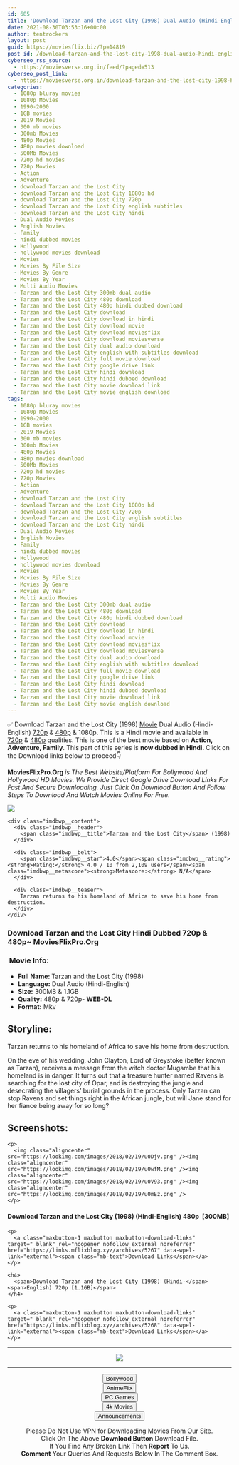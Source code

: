 ```yaml
---
id: 685
title: 'Download Tarzan and the Lost City (1998) Dual Audio (Hindi-English) 480p [300MB] || 720p [1.1GB]'
date: 2021-08-30T03:53:16+00:00
author: tentrockers
layout: post
guid: https://moviesflix.biz/?p=14819
post id: /download-tarzan-and-the-lost-city-1998-dual-audio-hindi-english-480p-300mb-720p-1-1gb/
cyberseo_rss_source:
  - https://moviesverse.org.in/feed/?paged=513
cyberseo_post_link:
  - https://moviesverse.org.in/download-tarzan-and-the-lost-city-1998-hindi-480p-720p/
categories:
  - 1080p bluray movies
  - 1080p Movies
  - 1990-2000
  - 1GB movies
  - 2019 Movies
  - 300 mb movies
  - 300mb Movies
  - 480p Movies
  - 480p movies download
  - 500Mb Movies
  - 720p hd movies
  - 720p Movies
  - Action
  - Adventure
  - download Tarzan and the Lost City
  - download Tarzan and the Lost City 1080p hd
  - download Tarzan and the Lost City 720p
  - download Tarzan and the Lost City english subtitles
  - download Tarzan and the Lost City hindi
  - Dual Audio Movies
  - English Movies
  - Family
  - hindi dubbed movies
  - Hollywood
  - hollywood movies download
  - Movies
  - Movies By File Size
  - Movies By Genre
  - Movies By Year
  - Multi Audio Movies
  - Tarzan and the Lost City 300mb dual audio
  - Tarzan and the Lost City 480p download
  - Tarzan and the Lost City 480p hindi dubbed download
  - Tarzan and the Lost City download
  - Tarzan and the Lost City download in hindi
  - Tarzan and the Lost City download movie
  - Tarzan and the Lost City download moviesflix
  - Tarzan and the Lost City download moviesverse
  - Tarzan and the Lost City dual audio download
  - Tarzan and the Lost City english with subtitles download
  - Tarzan and the Lost City full movie download
  - Tarzan and the Lost City google drive link
  - Tarzan and the Lost City hindi download
  - Tarzan and the Lost City hindi dubbed download
  - Tarzan and the Lost City movie download link
  - Tarzan and the Lost City movie english download
tags:
  - 1080p bluray movies
  - 1080p Movies
  - 1990-2000
  - 1GB movies
  - 2019 Movies
  - 300 mb movies
  - 300mb Movies
  - 480p Movies
  - 480p movies download
  - 500Mb Movies
  - 720p hd movies
  - 720p Movies
  - Action
  - Adventure
  - download Tarzan and the Lost City
  - download Tarzan and the Lost City 1080p hd
  - download Tarzan and the Lost City 720p
  - download Tarzan and the Lost City english subtitles
  - download Tarzan and the Lost City hindi
  - Dual Audio Movies
  - English Movies
  - Family
  - hindi dubbed movies
  - Hollywood
  - hollywood movies download
  - Movies
  - Movies By File Size
  - Movies By Genre
  - Movies By Year
  - Multi Audio Movies
  - Tarzan and the Lost City 300mb dual audio
  - Tarzan and the Lost City 480p download
  - Tarzan and the Lost City 480p hindi dubbed download
  - Tarzan and the Lost City download
  - Tarzan and the Lost City download in hindi
  - Tarzan and the Lost City download movie
  - Tarzan and the Lost City download moviesflix
  - Tarzan and the Lost City download moviesverse
  - Tarzan and the Lost City dual audio download
  - Tarzan and the Lost City english with subtitles download
  - Tarzan and the Lost City full movie download
  - Tarzan and the Lost City google drive link
  - Tarzan and the Lost City hindi download
  - Tarzan and the Lost City hindi dubbed download
  - Tarzan and the Lost City movie download link
  - Tarzan and the Lost City movie english download
---
```

<div class="thecontent clearfix">
  <p>
    ✅ Download Tarzan and the Lost City (1998) <a href="https://moviesverse.org.in/category/movies/" data-wpel-link="internal">Movie</a> Dual Audio (Hindi-English) <a href="https://moviesverse.org.in/720p-movies/" data-wpel-link="internal">720p</a>&nbsp;&&nbsp;<a href="https://moviesverse.org.in/480p-movies/" data-wpel-link="internal">480p</a> & 1080p. This is a Hindi movie and available in <a href="https://moviesverse.org.in/720p-movies/" data-wpel-link="internal">720p</a>&nbsp;&&nbsp;<a href="https://moviesverse.org.in/480p-movies/" data-wpel-link="internal">480p</a> qualities. This is one of the best movie based on <strong>Action, Adventure, Family</strong>. This part of this series is <strong>now dubbed in <span>Hindi.&nbsp;</span></strong><span>Click on the Download links below to proceed👇</span>
  </p>
  
  <p>
    <strong><span>MoviesFlixPro.Org&nbsp;</span></strong><em>is The Best Website/Platform For Bollywood And Hollywood HD Movies. We Provide Direct Google Drive Download Links For Fast And Secure Downloading. Just Click On Download Button And Follow Steps To&nbsp;Download And Watch Movies Online For Free.</em>
  </p>
  
  <div class="imdbwp imdbwp--movie dark">
    <div class="imdbwp__thumb">
      <a class="imdbwp__link" target="_blank" title="Tarzan and the Lost City" href="https://www.imdb.com/title/tt0120856/" rel="nofollow external noopener noreferrer" data-wpel-link="external"><img class="imdbwp__img" src="https://m.media-amazon.com/images/M/MV5BZDhkZjIyMjMtNTIyZS00OWRmLWI4OGYtMjBjMzUxMmYwY2VjXkEyXkFqcGdeQXVyNjMwMjk0MTQ@._V1_SX300.jpg" /></a>
    </div>
    
    <div class="imdbwp__content">
      <div class="imdbwp__header">
        <span class="imdbwp__title">Tarzan and the Lost City</span> (1998)
      </div>
      
      <div class="imdbwp__belt">
        <span class="imdbwp__star">4.0</span><span class="imdbwp__rating"><strong>Rating:</strong> 4.0 / 10 from 2,109 users</span><span class="imdbwp__metascore"><strong>Metascore:</strong> N/A</span>
      </div>
      
      <div class="imdbwp__teaser">
        Tarzan returns to his homeland of Africa to save his home from destruction.
      </div>
    </div>
  </div>
  
  <h3>
    <span>Download Tarzan and the Lost City Hindi Dubbed 720p & 480p~ MoviesFlixPro.Org</span>
  </h3>
  
  <h3>
    <span>&nbsp;Movie Info:&nbsp;</span>
  </h3>
  
  <ul>
    <li>
      <strong>Full Name: </strong>Tarzan and the Lost City (1998)
    </li>
    <li>
      <strong>Language:</strong> Dual Audio (Hindi-English)
    </li>
    <li>
      <strong>Size:</strong> 300MB & 1.1GB
    </li>
    <li>
      <strong>Quality:</strong> 480p & 720p- <span><strong>WEB-DL</strong></span>
    </li>
    <li>
      <strong>Format:</strong>&nbsp;Mkv
    </li>
  </ul>
  
  <h2>
    <span>Storyline:</span>
  </h2>
  
  <p>
    Tarzan returns to his homeland of Africa to save his home from destruction.
  </p>
  
  <div>
    On the eve of his wedding, John Clayton, Lord of Greystoke (better known as Tarzan), receives a message from the witch doctor Mugambe that his homeland is in danger. It turns out that a treasure hunter named Ravens is searching for the lost city of Opar, and is destroying the jungle and desecrating the villagers’ burial grounds in the process. Only Tarzan can stop Ravens and set things right in the African jungle, but will Jane stand for her fiance being away for so long?
  </div>
  
  <div class="summary_text">
    <h2>
      <span>Screenshots:</span>
    </h2>
    
    <p>
      <img class="aligncenter" src="https://lookimg.com/images/2018/02/19/u0Djv.png" /><img class="aligncenter" src="https://lookimg.com/images/2018/02/19/u0wfM.png" /><img class="aligncenter" src="https://lookimg.com/images/2018/02/19/u0V93.png" /><img class="aligncenter" src="https://lookimg.com/images/2018/02/19/u0mEz.png" />
    </p>
  </div>
  
  <div class="inline canwrap">
    <h4>
      <span>Download Tarzan and the Lost City (1998) (Hindi-English) </span><span>480p&nbsp; [300MB]</span>
    </h4>
    
    <p>
      <a class="maxbutton-1 maxbutton maxbutton-download-links" target="_blank" rel="noopener nofollow external noreferrer" href="https://links.mflixblog.xyz/archives/5267" data-wpel-link="external"><span class="mb-text">Download Links</span></a>
    </p>
    
    <h4>
      <span>Download Tarzan and the Lost City (1998) (Hindi-</span><span>English) 720p [1.1GB]</span>
    </h4>
    
    <p>
      <a class="maxbutton-1 maxbutton maxbutton-download-links" target="_blank" rel="noopener nofollow external noreferrer" href="https://links.mflixblog.xyz/archives/5268" data-wpel-link="external"><span class="mb-text">Download Links</span></a>
    </p>
  </div>
</div>

<center>
  </p> 
  
  <hr />
  
  <p>
    <a href="http://gdrivepro.xyz/join.php" data-wpel-link="external" target="_blank" rel="nofollow external noopener noreferrer"><img src="https://i.imgur.com/FhMdWdW.png" /></a>
  </p>
  
  <hr />
  
  <p>
    <a href="https://dogemovies.xyz" target="_blank" data-wpel-link="external" rel="nofollow external noopener noreferrer"><button class="button button5">Bollywood</button></a><br /> <a href="https://animeflix.in" target="_blank" data-wpel-link="external" rel="nofollow external noopener noreferrer"><button class="button button5">AnimeFlix</button></a><br /> <a href="https://gamesflix.net/" target="_blank" data-wpel-link="external" rel="nofollow external noopener noreferrer"><button class="button button5">PC Games</button></a><br /> <a href="https://uhdmovies.in" target="_blank" data-wpel-link="external" rel="nofollow external noopener noreferrer"><button class="button button5">4k Movies</button></a><br /> <a href="https://moviesverse.org.in/announcements/" target="_blank" data-wpel-link="internal" rel="noopener"><button class="button button5">Announcements</button></a>
  </p>
  
  <div class="alert alert-danger">
    Please Do Not Use VPN for Downloading Movies From Our Site.
  </div>
  
  <div class="alert alert-success">
    Click On The Above <strong>Download Button</strong> Download File.
  </div>
  
  <div class="alert alert-warning">
    If You Find Any Broken Link Then <strong>Report</strong> To Us.
  </div>
  
  <div class="alert alert-info">
    <strong>Comment</strong> Your Queries And Requests Below In The Comment Box.
  </div>
  
  <p>
    </center>
  </p>